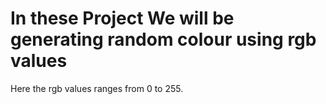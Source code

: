 # In these Project We will be generating random colour using rgb values

Here the rgb values ranges from 0 to 255.
